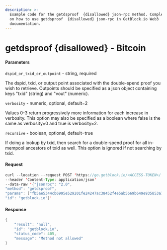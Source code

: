 ```yaml
---
description: >-
  Example code for the getdsproof  {disallowed} json-rpc method. Сomplete guide
  on how to use getdsproof  {disallowed} json-rpc in GetBlock.io Web3
  documentation.
---
```


# getdsproof {disallowed} - Bitcoin

#### Parameters

`dspid_or_txid_or_outpoint` - string, required

The dspid, txid, or output point associated with the double-spend proof you wish to retrieve. Outpoints should be specified as a json object containing keys "txid" (string) and "vout" (numeric).

`verbosity` - numeric, optional, default=2

Values 0-3 return progressively more information for each increase in verbosity. This option may also be specified as a boolean where false is the same as verbosity=0 and true is verbosity=2.

`recursive` - boolean, optional, default=true

If doing a lookup by txid, then search for a double-spend proof for all in-mempool ancestors of txid as well. This option is ignored if not searching by txid.

#### Request

```java
curl --location --request POST 'https://go.getblock.io/<ACCESS-TOKEN>/' 
--header 'Content-Type: application/json' 
--data-raw '{"jsonrpc": "2.0",
"method": "getdsproof",
"params": ["fb5ae5344cb6995e529201fe24247ac38452f4e5ab5669b649e935853a7a180a", null, null],
"id": "getblock.io"}'
```

#### Response

```java
{
    "result": "null",
    "id": "getblock.io",
    "status_code": 405,
    "message": "Method not allowed"
}
```
